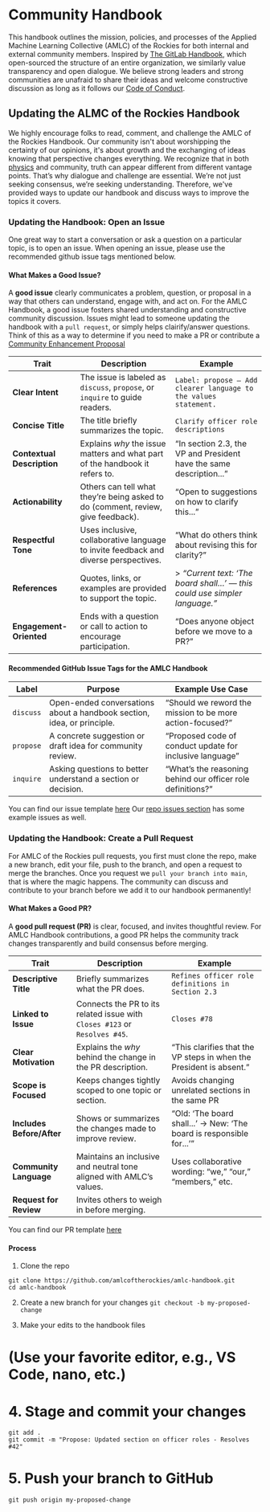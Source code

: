 # Community Handbook
This handbook outlines the mission, policies, and processes of the Applied Machine Learning Collective (AMLC) of the Rockies for both internal and external community members. Inspired by [The GitLab Handbook](https://handbook.gitlab.com/), which open-sourced the structure of an entire organization, we similarly value transparency and open dialogue. We believe strong leaders and strong communities are unafraid to share their ideas and welcome constructive discussion as long as it follows our [Code of Conduct]().

## Updating the ALMC of the Rockies Handbook
We highly encourage folks to read, comment, and challenge the AMLC of the Rockies Handbook. Our community isn't about worshipping the certainty of our opinions, it's about growth and the exchanging of ideas knowing that perspective changes everything. We recognize that in both [physics](https://en.wikipedia.org/wiki/Relativity_of_simultaneity) and community, truth can appear different from different vantage points. That’s why dialogue and challenge are essential. We’re not just seeking consensus, we’re seeking understanding. Therefore, we've provided ways to update our handbook and discuss ways to improve the topics it covers. 

### Updating the Handbook: Open an Issue
One great way to start a conversation or ask a question on a particular topic, is to open an issue.  When opening an issue, please use the recommended github issue tags mentioned below. 

#### What Makes a Good Issue?

A **good issue** clearly communicates a problem, question, or proposal in a way that others can understand, engage with, and act on. For the AMLC Handbook, a good issue fosters shared understanding and constructive community discussion. Issues might lead to someone updating the handbook with a `pull request`, or simply helps clairify/answer questions. Think of this as a way to determine if you need to make a PR or contribute a [Community Enhancement Proposal](/Foundation/proposals.md)

| Trait              | Description                                                                 | Example                                                             |
|--------------------|-----------------------------------------------------------------------------|---------------------------------------------------------------------|
| **Clear Intent**    | The issue is labeled as `discuss`, `propose`, or `inquire` to guide readers. | `Label: propose — Add clearer language to the values statement.`    |
| **Concise Title**   | The title briefly summarizes the topic.                                     | `Clarify officer role descriptions`                                 |
| **Contextual Description** | Explains *why* the issue matters and what part of the handbook it refers to. | “In section 2.3, the VP and President have the same description...” |
| **Actionability**   | Others can tell what they’re being asked to do (comment, review, give feedback). | “Open to suggestions on how to clarify this...”                     |
| **Respectful Tone** | Uses inclusive, collaborative language to invite feedback and diverse perspectives. | “What do others think about revising this for clarity?”             |
| **References**      | Quotes, links, or examples are provided to support the topic.               | > _“Current text: ‘The board shall…’ — this could use simpler language.”_ |
| **Engagement-Oriented** | Ends with a question or call to action to encourage participation.         | “Does anyone object before we move to a PR?”                        |


####  Recommended GitHub Issue Tags for the AMLC Handbook

| Label     | Purpose                                                              | Example Use Case                                                  |
|-----------|----------------------------------------------------------------------|-------------------------------------------------------------------|
| `discuss` | Open-ended conversations about a handbook section, idea, or principle. | “Should we reword the mission to be more action-focused?”         |
| `propose` | A concrete suggestion or draft idea for community review.            | “Proposed code of conduct update for inclusive language”          |
| `inquire` | Asking questions to better understand a section or decision.         | “What’s the reasoning behind our officer role definitions?”       |

You can find our issue template [here](/templates/issue.tpl.md)
Our [repo issues section](https://github.com/amlcoftherockies/amlc-handbook/issues) has some example issues as well. 

### Updating the Handbook: Create a Pull Request
For AMLC of the Rockies pull requests, you first must clone the repo, make a new branch, edit your file, push to the branch, and open a request to merge the branches. Once you request we `pull your branch into main`, that is where the magic happens. The community can discuss and contribute to your branch before we add it to our handbook permanently! 

#### What Makes a Good PR?
 A **good pull request (PR)** is clear, focused, and invites thoughtful review. For AMLC Handbook contributions, a good PR helps the community track changes transparently and build consensus before merging.

| Trait                 | Description                                                                 | Example                                                              |
|-----------------------|-----------------------------------------------------------------------------|----------------------------------------------------------------------|
| **Descriptive Title** | Briefly summarizes what the PR does.                                        | `Refines officer role definitions in Section 2.3`                    |
| **Linked to Issue**   | Connects the PR to its related issue with `Closes #123` or `Resolves #45`. | `Closes #78`                                                         |
| **Clear Motivation**  | Explains the *why* behind the change in the PR description.                 | “This clarifies that the VP steps in when the President is absent.” |
| **Scope is Focused**  | Keeps changes tightly scoped to one topic or section.                       | Avoids changing unrelated sections in the same PR                    |
| **Includes Before/After** | Shows or summarizes the changes made to improve review.                 | “Old: ‘The board shall...’ → New: ‘The board is responsible for...’”|
| **Community Language** | Maintains an inclusive and neutral tone aligned with AMLC’s values.        | Uses collaborative wording: “we,” “our,” “members,” etc.            |
| **Request for Review**| Invites others to weigh in before merging.

You can find our PR template [here]()


#### Process 
1. Clone the repo
```
git clone https://github.com/amlcoftherockies/amlc-handbook.git
cd amlc-handbook
```
2. Create a new branch for your changes
`git checkout -b my-proposed-change`

3. Make your edits to the handbook files
# (Use your favorite editor, e.g., VS Code, nano, etc.)

# 4. Stage and commit your changes
```
git add .
git commit -m "Propose: Updated section on officer roles - Resolves #42"
```

# 5. Push your branch to GitHub
`git push origin my-proposed-change `